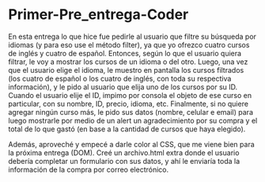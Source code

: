 # Primer-Pre_entrega-Coder
En esta entrega lo que hice fue pedirle al usuario que filtre su búsqueda por idiomas (y para eso use el método filter), ya que yo ofrezco cuatro cursos de inglés y cuatro de español. Entonces, según lo que el usuario quiera filtrar, le voy a mostrar los cursos de un idioma o del otro. 
Luego, una vez que el usuario elige el idioma, le muestro en pantalla los cursos filtrados (los cuatro de español o los cuatro de inglés, con toda su respectiva información), y le pido al usuario que elija uno de los cursos por su ID. 
Cuando el usuario elije el ID, impimo por consola el objeto de ese curso en particular, con su nombre, ID, precio, idioma, etc. 
Finalmente, si no quiere agregar ningún curso más, le pido sus datos (nombre, celular e email) para luego mostrarle por medio de un alert un agradecimiento por su compra y el total de lo que gastó (en base a la cantidad de cursos que haya elegido). 

Además, aproveché y empecé a darle color al CSS, que me viene bien para la próxima entrega (DOM). Creé un archivo.html extra donde el usuario debería completar un formulario con sus datos, y ahí le enviaría toda la información de la compra por correo electrónico. 

